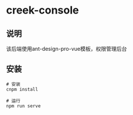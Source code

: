 # creek-console
## 说明
该后端使用ant-design-pro-vue模板，权限管理后台
## 安装

```shell
# 安装
cnpm install

# 运行
npm run serve
```
